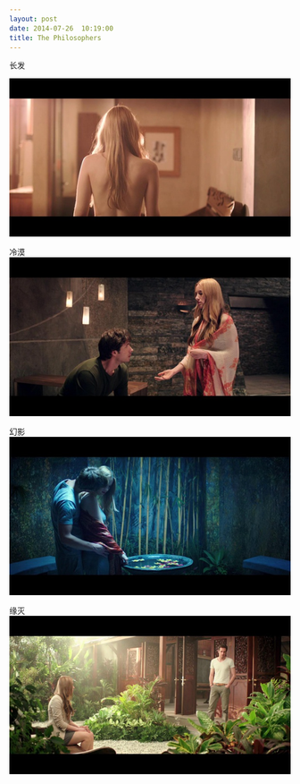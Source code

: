 ```yaml
---
layout: post
date: 2014-07-26  10:19:00
title: The Philosophers
---
```


长发


![](/images/the-philosophers/1.jpg)

冷漠  
![](/images/the-philosophers/2.jpg)

幻影  
![](/images/the-philosophers/3.jpg)

缘灭  
![](/images/the-philosophers/4.jpg)
